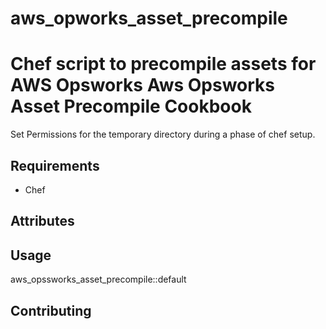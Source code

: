 # aws_opworks_asset_precompile
Chef script to precompile assets for AWS Opsworks
Aws Opsworks Asset Precompile Cookbook
========================
Set Permissions for the temporary directory during a phase of chef setup.

Requirements
------------
* Chef

Attributes
----------

Usage
-----
aws_opssworks_asset_precompile::default

Contributing
------------
